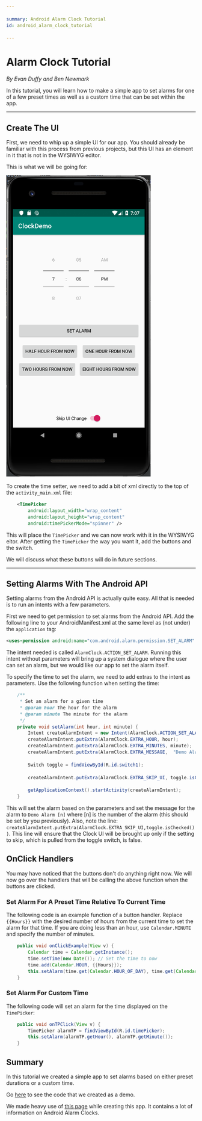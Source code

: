 ```yaml
---

summary: Android Alarm Clock Tutorial
id: android_alarm_clock_tutorial

---
```


# Alarm Clock Tutorial
_By Evan Duffy and Ben Newmark_

In this tutorial, you will learn how to make a simple app to set alarms for one of a few preset times as well as a custom time that can be set within the app.

---

## Create The UI
First, we need to whip up a simple UI for our app. You should already be familiar with this process from previous projects, but this UI has an element in it that is not in the WYSIWYG editor.

This is what we will be going for:

![UI Screenshot](./img/UI_Screenshot.png)

To create the time setter, we need to add a bit of xml directly to the top of the `activity_main.xml` file:

```xml
    <TimePicker
        android:layout_width="wrap_content"
        android:layout_height="wrap_content"
        android:timePickerMode="spinner" />
```
This will place the `TimePicker` and we can now work with it in the WYSIWYG eitor. After getting the `TimePicker` the way you want it, add the buttons and the switch.

We will discuss what these buttons will do in future sections.

---

## Setting Alarms With The Android API

Setting alarms from the Android API is actually quite easy. All that is needed is to run an intents with a few parameters. 

First we need to get permission to set alarms from the Android API. Add the following line to your AndroidManifest.xml at the same level as (not under) the `application` tag:
```xml
<uses-permission android:name="com.android.alarm.permission.SET_ALARM" />
```

The intent needed is called `AlarmClock.ACTION_SET_ALARM`. Running this intent without parameters will bring up a system dialogue where the user can set an alarm, but we would like our app to set the alarm itself. 

To specify the time to set the alarm, we need to add extras to the intent as parameters. 
Use the following function when setting the time:

```java
    /**
     * Set an alarm for a given time
     * @param hour The hour for the alarm
     * @param minute The minute for the alarm
     */
    private void setAlarm(int hour, int minute) {
        Intent createAlarmIntent = new Intent(AlarmClock.ACTION_SET_ALARM);
        createAlarmIntent.putExtra(AlarmClock.EXTRA_HOUR, hour);
        createAlarmIntent.putExtra(AlarmClock.EXTRA_MINUTES, minute);
        createAlarmIntent.putExtra(AlarmClock.EXTRA_MESSAGE,  "Demo Alarm " + this.alarm_index++);

        Switch toggle = findViewById(R.id.switch1);

        createAlarmIntent.putExtra(AlarmClock.EXTRA_SKIP_UI, toggle.isChecked());

        getApplicationContext().startActivity(createAlarmIntent);
    }
```
This will set the alarm based on the parameters and set the message for the alarm to `Demo Alarm [n]` where [n] is the number of the alarm (this should be set by you previously).
Also, note the line: `createAlarmIntent.putExtra(AlarmClock.EXTRA_SKIP_UI,toggle.isChecked())`. This line will ensure that the Clock UI will be brought up only if the setting to skip, which is pulled from the toggle switch, is false. 

## OnClick Handlers

You may have noticed that the buttons don't do anything right now. We will now go over the handlers that will be calling the above function when the buttons are clicked.

### Set Alarm For A Preset Time Relative To Current Time
The following code is an example function of a button handler. Replace `{{Hours}}` with the desired number of hours from the current time to set the alarm for that time. If you are doing less than an hour, use `Calendar.MINUTE` and specify the number of minutes.
```java
    public void onClickExample(View v) {
        Calendar time = Calendar.getInstance();
        time.setTime(new Date()); // Set the time to now
        time.add(Calendar.HOUR, {{Hours}});
        this.setAlarm(time.get(Calendar.HOUR_OF_DAY), time.get(Calendar.MINUTE));
    }

```

### Set Alarm For Custom Time
The following code will set an alarm for the time displayed on the `TimePicker`:
```java
    public void onTPClick(View v) {
        TimePicker alarmTP = findViewById(R.id.timePicker);
        this.setAlarm(alarmTP.getHour(), alarmTP.getMinute());
    }
```

## Summary

In this tutorial we created a simple app to set alarms based on either preset durations or a custom time.

Go [here](https://github.com/duffyevan/CS4518_TopicSurvey) to see the code that we created as a demo.

We made heavy use of [this page](https://developer.android.com/reference/android/provider/AlarmClock) while creating this app. It contains a lot of information on Android Alarm Clocks.